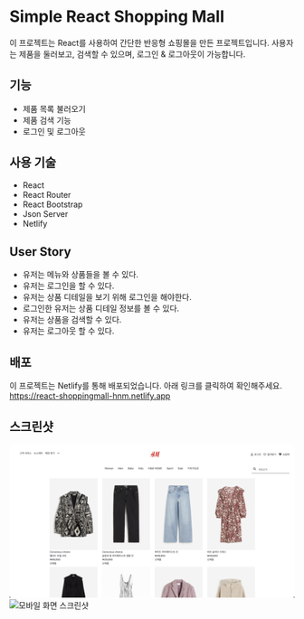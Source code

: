 # Simple React Shopping Mall

이 프로젝트는 React를 사용하여 간단한 반응형 쇼핑몰을 만든 프로젝트입니다. 사용자는 제품을 둘러보고, 검색할 수 있으며, 로그인 & 로그아웃이 가능합니다.

## 기능

- 제품 목록 불러오기
- 제품 검색 기능
- 로그인 및 로그아웃

## 사용 기술

- React
- React Router
- React Bootstrap
- Json Server
- Netlify

## User Story

- 유저는 메뉴와 상품들을 볼 수 있다.
- 유저는 로그인을 할 수 있다.
- 유저는 상품 디테일을 보기 위해 로그인을 해야한다.
- 로그인한 유저는 상품 디테일 정보를 볼 수 있다.
- 유저는 상품을 검색할 수 있다.
- 유저는 로그아웃 할 수 있다.

## 배포

이 프로젝트는 Netlify를 통해 배포되었습니다. 아래 링크를 클릭하여 확인해주세요.
<https://react-shoppingmall-hnm.netlify.app>

## 스크린샷

![데스크탑 화면 스크린샷](./screenshot/desktop.png)
![모바일 화면 스크린샷](<img src="./screenshot/mobile.png" width="auto" height="300"/>)
